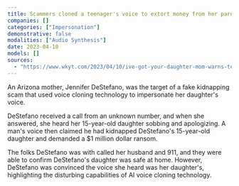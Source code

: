 ```yaml
---
title: Scammers cloned a teenager's voice to extort money from her parents in fake kidnapping operation
companies: []
categories: ["Impersonation"]
demonstrative: false
modalities: ["Audio Synthesis"]
date: 2023-04-10
models: []
sources:
  - "https://www.wkyt.com/2023/04/10/ive-got-your-daughter-mom-warns-terrifying-ai-voice-cloning-scam-that-faked-kidnapping/"
---
```


An Arizona mother, Jennifer DeStefano, was the target of a fake kidnapping scam that used voice cloning technology to impersonate her daughter's voice.

DeStefano received a call from an unknown number, and when she answered, she heard her 15-year-old daughter sobbing and apologizing. A man's voice then claimed he had kidnapped DeStefano's 15-year-old daughter and demanded a $1 million dollar ransom.

The folks DeStefano was with called her husband and 911, and they were able to confirm DeStefano's daughter was safe at home. However, DeStefano was convinced the voice she heard was her daughter's, highlighting the disturbing capabilities of AI voice cloning technology.

